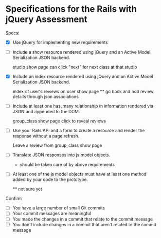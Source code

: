 # Specifications for the Rails with jQuery Assessment

Specs:
- [x] Use jQuery for implementing new requirements
- [ ] Include a show resource rendered using jQuery and an Active Model Serialization JSON backend.

    studio show page can click "next" for next class at that studio

- [x] Include an index resource rendered using jQuery and an Active Model Serialization JSON backend.

    index of user's reviews on user show page
    ** go back and add review details through json associations

- [ ] Include at least one has_many relationship in information rendered via JSON and appended to the DOM.

    group_class show page click to reveal reviews

- [ ] Use your Rails API and a form to create a resource and render the response without a page refresh.

    Leave a review from group_class show page

- [ ] Translate JSON responses into js model objects.

    * should be taken care of by above requirements

- [ ] At least one of the js model objects must have at least one method added by your code to the prototype.

    ** not sure yet

Confirm
- [ ] You have a large number of small Git commits
- [ ] Your commit messages are meaningful
- [ ] You made the changes in a commit that relate to the commit message
- [ ] You don't include changes in a commit that aren't related to the commit message
